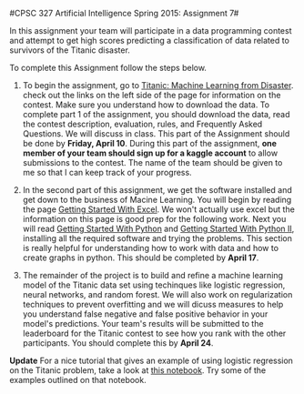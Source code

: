 #CPSC 327 Artificial Intelligence Spring 2015: Assignment 7#

In this assignment your team will participate in a data programming contest and attempt to get high scores predicting a classification of data related to survivors of the Titanic disaster.  

To complete this Assignment follow the steps below.

1. To begin the assignment, go to [Titanic: Machine Learning from Disaster](https://www.kaggle.com/c/titanic-gettingStarted).  check out the links on the left side of the page for information on the contest.  Make sure you understand how to download the data.  To complete part 1 of the assignment, you should download the data, read the contest description, evaluation, rules, and Frequently Asked Questions.  We will discuss in class.  This part of the Assignment should be done by **Friday, April 10**.  During this part of the assignment, **one member of your team should sign up for a kaggle account** to allow submissions to the contest.  The name of the team should be given to me so that I can keep track of your progress.

2. In the second part of this assignment, we get the software installed and get down to the business of Macine Learning.  You will begin by reading the page [Getting Started With Excel](https://www.kaggle.com/c/titanic-gettingStarted/details/getting-started-with-excel).  We won't actually use excel but the information on this page is good prep for the following work.
Next you will read [Getting Started With Python](https://www.kaggle.com/c/titanic-gettingStarted/details/getting-started-with-python) and [Getting Started With Python II](https://www.kaggle.com/c/titanic-gettingStarted/details/getting-started-with-python-ii), installing all the required software and trying the problems.  This section is really helpful for understanding how to work with data and how to create graphs in python.  This should be completed by **April 17**. 
 
3. The remainder of the project is to build and refine a machine learning model of the Titanic data set using techinques like logistic regression, neural networks, and random forest.  We will also work on regularization techniques to prevent overfitting and we will dicuss measures to help you understand false negative and false positive behavior in your model's predictions.  Your team's results will be submitted to the leaderboard for the Titanic contest to see how you rank with the other participants.  You should complete this by **April 24**.

**Update** For a nice tutorial that gives an example of using logistic regression on the Titanic problem, take a look at [this notebook](http://nbviewer.ipython.org/github/agconti/kaggle-titanic/blob/master/Titanic.ipynb).  Try some of the examples outlined on that notebook.  